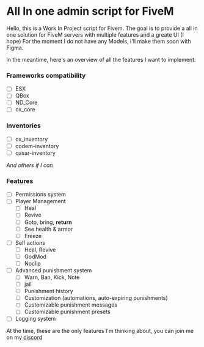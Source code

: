 # All In one admin script for FiveM
Hello, this is a Work In Project script for Fivem.
The goal is to provide a all in one solution for FiveM servers with multiple features and a greate UI (I hope)
For the moment I do not have any Models, i'll make them soon with Figma.

In the meantime, here's an overview of all the features I want to implement:

### Frameworks compatibility
- [ ] ESX
- [ ] QBox
- [ ] ND_Core
- [ ] ox_core

### Inventories
- [ ] ox_inventory
- [ ] codem-inventory
- [ ] qasar-inventory

*And others if I can*

### Features
- [ ] Permissions system
- [ ] Player Management
  - [ ] Heal
  - [ ] Revive
  - [ ] Goto, bring, **return**
  - [ ] See health & armor
  - [ ] Freeze
- [ ] Self actions
  - [ ] Heal, Revive
  - [ ] GodMod
  - [ ] Noclip
- [ ] Advanced punishment system
  - [ ] Warn, Ban, Kick, Note
  - [ ] jail
  - [ ] Punishment history
  - [ ] Customization (automations, auto-expiring punishments)
  - [ ] Customizable punishment messages
  - [ ] Customizable punishment presets
- [ ] Logging system

At the time, these are the only features I'm thinking about, you can join me on my [discord](https://discord.gg/6pR4jDhTcb)
